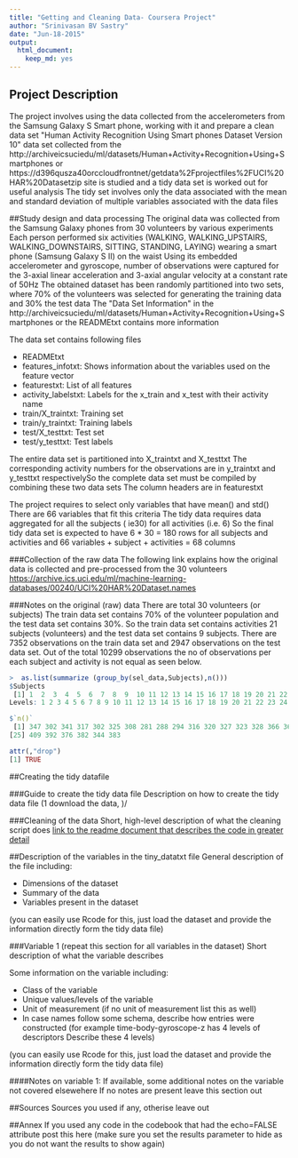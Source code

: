 ```yaml
---
title: "Getting and Cleaning Data- Coursera Project"
author: "Srinivasan BV Sastry"
date: "Jun-18-2015"
output:
  html_document:
    keep_md: yes
---
```

 
## Project Description
The project involves using the data collected from the accelerometers from the Samsung Galaxy S Smart phone, working with it and 
prepare a clean data set "Human Activity Recognition Using Smart phones Dataset Version 10" data set collected from  the 
http://archiveicsuciedu/ml/datasets/Human+Activity+Recognition+Using+Smartphones or 
https://d396qusza40orccloudfrontnet/getdata%2Fprojectfiles%2FUCI%20HAR%20Datasetzip site is studied and a tidy 
data set is worked out for useful analysis The tidy set involves only the data associated with  the mean and standard deviation of 
multiple variables associated  with the data files 
 
##Study design and data processing
The original data  was collected from the Samsung Galaxy phones from 30 volunteers by various experiments 
Each person performed six activities (WALKING, WALKING_UPSTAIRS, WALKING_DOWNSTAIRS, SITTING, STANDING, LAYING) wearing a 
smart phone (Samsung Galaxy S II) on the waist Using its embedded accelerometer and gyroscope, number of observations were captured  for 
the 3-axial linear acceleration and 3-axial angular velocity at a constant rate of 50Hz The obtained dataset has been randomly partitioned 
into two sets, where 70% of the volunteers was selected for generating the training data and 30% the test data
The "Data Set Information" in the http://archiveicsuciedu/ml/datasets/Human+Activity+Recognition+Using+Smartphones or the READMEtxt contains more
information

The data set contains following files 

* READMEtxt
* features_infotxt: Shows information about the variables used on the feature vector
* featurestxt: List of all features
* activity_labelstxt: Labels for  the x_train and x_test with their activity name
* train/X_traintxt: Training set
* train/y_traintxt: Training labels
* test/X_testtxt: Test set
* test/y_testtxt: Test labels

The entire data set is partitioned into X_traintxt and X_testtxt The corresponding activity numbers for the observations are in y_traintxt 
and y_testtxt respectivelySo the complete data set must be compiled by combining these two data sets The column headers are in featurestxt  

The project requires to select only variables that have mean() and std()  There are 66 variables that fit this criteria The tidy data requires 
data aggregated for all the subjects ( ie30) for all activities (i.e. 6) So the final tidy data set is expected to have 6 * 30 = 180 rows  for all 
subjects and activities and  66 variables + subject + activities = 68 columns 

###Collection of the raw data
The following link explains how the original data is collected and pre-processed from the  30 volunteers
https://archive.ics.uci.edu/ml/machine-learning-databases/00240/UCI%20HAR%20Dataset.names

###Notes on the original (raw) data 
There are total 30 volunteers (or subjects) The train data set contains 70% of the volunteer population and the test data set contains 30%.
So the train data set  contains activities 21 subjects (volunteers) and the test data set contains 9 subjects.  There are 7352 observations on the train
data set and 2947 observations on the test data set.  Out of the total 10299 observations the no of observations per each subject and activity is not equal
as seen below. 
``` R
>  as.list(summarize (group_by(sel_data,Subjects),n()))
$Subjects
 [1] 1  2  3  4  5  6  7  8  9  10 11 12 13 14 15 16 17 18 19 20 21 22 23 24 25 26 27 28 29 30
Levels: 1 2 3 4 5 6 7 8 9 10 11 12 13 14 15 16 17 18 19 20 21 22 23 24 25 26 27 28 29 30

$`n()`
 [1] 347 302 341 317 302 325 308 281 288 294 316 320 327 323 328 366 368 364 360 354 408 321 372 381
[25] 409 392 376 382 344 383

attr(,"drop")
[1] TRUE
```
##Creating the tidy datafile
 
###Guide to create the tidy data file
Description on how to create the tidy data file (1 download the data, )/
 
###Cleaning of the data
Short, high-level description of what the cleaning script does [link to the readme document that describes the code in greater detail]()
 
##Description of the variables in the tiny_datatxt file
General description of the file including:
 - Dimensions of the dataset
 - Summary of the data
 - Variables present in the dataset
 
(you can easily use Rcode for this, just load the dataset and provide the information directly form the tidy data file)
 
###Variable 1 (repeat this section for all variables in the dataset)
Short description of what the variable describes
 
Some information on the variable including:
 - Class of the variable
 - Unique values/levels of the variable
 - Unit of measurement (if no unit of measurement list this as well)
 - In case names follow some schema, describe how entries were constructed (for example time-body-gyroscope-z has 4 levels of descriptors Describe these 4 levels) 
 
(you can easily use Rcode for this, just load the dataset and provide the information directly form the tidy data file)
 
####Notes on variable 1:
If available, some additional notes on the variable not covered elsewehere If no notes are present leave this section out
 
##Sources
Sources you used if any, otherise leave out
 
##Annex
If you used any code in the codebook that had the echo=FALSE attribute post this here (make sure you set the results parameter to hide as you do not want the results to show again)

